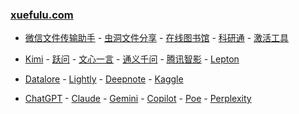 ### **[xuefulu.com](http://xuefulu.com/)**

+ [微信文件传输助手](https://filehelper.weixin.qq.com/) - [虫洞文件分享](https://wormhole.app) - [在线图书馆](https://zh.z-library.se/) - [科研通](https://www.ablesci.com/) - [激活工具](https://pan.baidu.com/share/init?surl=4U3zIG4tG6ZdMBrHaPaLzw&pwd=c65c#list/path=%2FHEU%20KMS%20Activator)

+ [Kimi](https://kimi.moonshot.cn/) - [跃问](https://stepchat.cn/chats/) - [文心一言](https://yiyan.baidu.com/) - [通义千问](https://tongyi.aliyun.com/qianwen/) - [腾讯智影](https://zenvideo.qq.com/) - [Lepton](https://search.lepton.run/)

+ [Datalore](https://datalore.jetbrains.com/) - [Lightly](https://lightly.teamcode.com/login) - [Deepnote](https://deepnote.com/sign-in) - [Kaggle](https://www.kaggle.com/)

+ [ChatGPT](https://chat.openai.com/) - [Claude](https://claude.ai/) - [Gemini](https://gemini.google.com/app) - [Copilot](https://copilot.microsoft.com/) - [Poe](https://poe.com/) - [Perplexity](https://www.perplexity.ai/)


